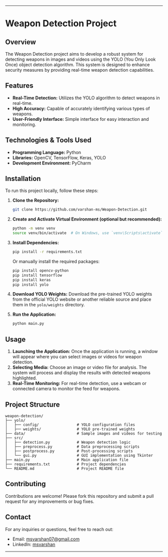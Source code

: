 
---

# Weapon Detection Project

## Overview

The Weapon Detection project aims to develop a robust system for detecting weapons in images and videos using the YOLO (You Only Look Once) object detection algorithm. This system is designed to enhance security measures by providing real-time weapon detection capabilities.

## Features

- **Real-Time Detection:** Utilizes the YOLO algorithm to detect weapons in real-time.
- **High Accuracy:** Capable of accurately identifying various types of weapons.
- **User-Friendly Interface:** Simple interface for easy interaction and monitoring.

## Technologies & Tools Used

- **Programming Language:** Python
- **Libraries:** OpenCV, TensorFlow, Keras, YOLO
- **Development Environment:** PyCharm

## Installation

To run this project locally, follow these steps:

1. **Clone the Repository:**
   ```bash
   git clone https://github.com/varshan-ms/Weapon-Detection.git
   ```

2. **Create and Activate Virtual Environment (optional but recommended):**
   ```bash
   python -m venv venv
   source venv/bin/activate  # On Windows, use `venv\Scripts\activate`
   ```

3. **Install Dependencies:**
   ```bash
   pip install -r requirements.txt
   ```
   
   Or manually install the required packages:
   ```bash
   pip install opencv-python
   pip install tensorflow
   pip install keras
   pip install yolo
   ```

4. **Download YOLO Weights:**
   Download the pre-trained YOLO weights from the official YOLO website or another reliable source and place them in the `yolo/weights` directory.

5. **Run the Application:**
   ```bash
   python main.py
   ```

## Usage

1. **Launching the Application:** Once the application is running, a window will appear where you can select images or videos for weapon detection.
2. **Selecting Media:** Choose an image or video file for analysis. The system will process and display the results with detected weapons highlighted.
3. **Real-Time Monitoring:** For real-time detection, use a webcam or connected camera to monitor the feed for weapons.

## Project Structure

```
weapon-detection/
├── yolo/
│   ├── config/                 # YOLO configuration files
│   ├── weights/                # YOLO pre-trained weights
├── data/                       # Sample images and videos for testing
├── src/
│   ├── detection.py            # Weapon detection logic
│   ├── preprocess.py           # Data preprocessing scripts
│   ├── postprocess.py          # Post-processing scripts
│   └── gui.py                  # GUI implementation using Tkinter
├── main.py                     # Main application file
├── requirements.txt            # Project dependencies
└── README.md                   # Project README file
```

## Contributing

Contributions are welcome! Please fork this repository and submit a pull request for any improvements or bug fixes.

## Contact

For any inquiries or questions, feel free to reach out:

- Email: msvarshan07@gmail.com
- LinkedIn: [msvarshan](https://www.linkedin.com/in/msvarshan)

---

